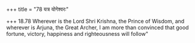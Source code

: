 +++
title = "78 यत्र योगेश्वरः"

+++
18.78 Wherever is the Lord Shri Krishna, the Prince of Wisdom, and
wherever is Arjuna, the Great Archer, I am more than convinced that good
fortune, victory, happiness and righteousness will follow"
